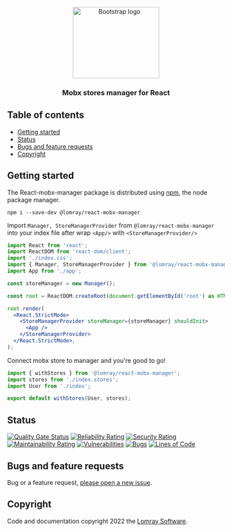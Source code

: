 
<p align="center">
    <img  src="https://user-images.githubusercontent.com/95251720/180519123-eb8a36e7-e7af-41f2-9a01-ae6d6b6a94f3.svg" alt="Bootstrap logo" width="200" height="165">
</p>

<h3 align='center'>Mobx stores manager for React</h3>

## Table of contents

- [Getting started](#getting-started)
- [Status](#status)
- [Bugs and feature requests](#bugs-and-feature-requests)
- [Copyright](#copyright)


## Getting started

The React-mobx-manager package is distributed using [npm](https://www.npmjs.com/), the node package manager.

```
npm i --save-dev @lomray/react-mobx-manager
```

Import `Manager, StoreManagerProvider` from `@lomray/react-mobx-manager` into your index file after wrap `<App/>` with `<StoreManagerProvider/>`

```jsx
import React from 'react';
import ReactDOM from 'react-dom/client';
import './index.css';
import { Manager, StoreManagerProvider } from '@lomray/react-mobx-manager';
import App from './app';

const storeManager = new Manager();

const root = ReactDOM.createRoot(document.getElementById('root') as HTMLElement);

root.render(
  <React.StrictMode>
    <StoreManagerProvider storeManager={storeManager} shouldInit>
      <App />
    </StoreManagerProvider>
  </React.StrictMode>,
);
```

Connect mobx store to manager and you're good to go!

```jsx
import { withStores } from '@lomray/react-mobx-manager';
import stores from './index.stores';
import User from './index';

export default withStores(User, stores);
```

## Status

[![Quality Gate Status](https://sonarcloud.io/api/project_badges/measure?project=Lomray-Software_react-mobx-manager&metric=alert_status)](https://sonarcloud.io/summary/new_code?id=Lomray-Software_react-mobx-manager)
[![Reliability Rating](https://sonarcloud.io/api/project_badges/measure?project=Lomray-Software_react-mobx-manager&metric=reliability_rating)](https://sonarcloud.io/summary/new_code?id=Lomray-Software_react-mobx-manager)
[![Security Rating](https://sonarcloud.io/api/project_badges/measure?project=Lomray-Software_react-mobx-manager&metric=security_rating)](https://sonarcloud.io/summary/new_code?id=Lomray-Software_react-mobx-manager)
[![Maintainability Rating](https://sonarcloud.io/api/project_badges/measure?project=Lomray-Software_react-mobx-manager&metric=sqale_rating)](https://sonarcloud.io/summary/new_code?id=Lomray-Software_react-mobx-manager)
[![Vulnerabilities](https://sonarcloud.io/api/project_badges/measure?project=Lomray-Software_react-mobx-manager&metric=vulnerabilities)](https://sonarcloud.io/summary/new_code?id=Lomray-Software_react-mobx-manager)
[![Bugs](https://sonarcloud.io/api/project_badges/measure?project=Lomray-Software_react-mobx-manager&metric=bugs)](https://sonarcloud.io/summary/new_code?id=Lomray-Software_react-mobx-manager)
[![Lines of Code](https://sonarcloud.io/api/project_badges/measure?project=Lomray-Software_react-mobx-manager&metric=ncloc)](https://sonarcloud.io/summary/new_code?id=Lomray-Software_react-mobx-manager)

## Bugs and feature requests

Bug or a feature request, [please open a new issue](https://github.com/Lomray-Software/react-mobx-manager/issues/new).

## Copyright

Code and documentation copyright 2022 the [Lomray Software](https://lomray.com/). 
